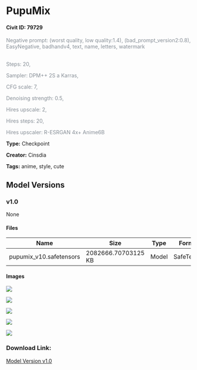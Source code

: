 # PupuMix

#### Civit ID: 79729

<p><span style="color:#868e96">Negative prompt: (worst quality, low quality:1.4), (bad_prompt_version2:0.8), EasyNegative, badhandv4, text, name, letters, watermark</span></p><p><span style="color:#868e96"><br />Steps: 20,</span></p><p><span style="color:#868e96">Sampler: DPM++ 2S a Karras,</span></p><p><span style="color:#868e96">CFG scale: 7,</span></p><p></p><p><span style="color:#868e96">Denoising strength: 0.5,</span></p><p><span style="color:#868e96">Hires upscale: 2,</span></p><p><span style="color:#868e96">Hires steps: 20,</span></p><p><span style="color:#868e96">Hires upscaler: R-ESRGAN 4x+ Anime6B</span></p><p></p>

**Type:** Checkpoint

**Creator:** Cinsdia

**Tags:** anime, style, cute

## Model Versions

### v1.0

None

#### Files

| Name | Size | Type | Format | Download Url | AutoV1 | AutoV2 | SHA256 | CRC32 | BLAKE3 |
| --- | --- | --- | --- | --- | --- | --- | --- | --- | --- |
| pupumix_v10.safetensors | 2082666.70703125 KB | Model | SafeTensor | https://civitai.com/api/download/models/84551 | B57EB026 | 9C46375CA1 | 9C46375CA17C1BCA3BBD921F7708AB818C5450CD8BFEF6D4C2919B83F0E6AEE0 | A2C89573 | 1FB0AD7199A36879DA3C69D8AA39CCBA68F6C3850FDD6F929F974746DADEC9FB |

#### Images

<p><img src="https://image.civitai.com/xG1nkqKTMzGDvpLrqFT7WA/d901b02b-bfaf-4b4e-b5f8-4c244b39cb6b/width=450/955311.jpeg" /></p>

<p><img src="https://image.civitai.com/xG1nkqKTMzGDvpLrqFT7WA/67084ea4-6120-4bdd-9e6e-b5b10fa8187b/width=450/955315.jpeg" /></p>

<p><img src="https://image.civitai.com/xG1nkqKTMzGDvpLrqFT7WA/b9732671-639e-44bd-abfb-0c7169bc87f1/width=450/955314.jpeg" /></p>

<p><img src="https://image.civitai.com/xG1nkqKTMzGDvpLrqFT7WA/40caea95-8719-407b-ac0d-7f63861b1f11/width=450/955316.jpeg" /></p>

<p><img src="https://image.civitai.com/xG1nkqKTMzGDvpLrqFT7WA/eb618a72-10cb-4b13-b59c-98c66e3baf0a/width=450/955313.jpeg" /></p>

### Download Link:

[Model Version v1.0](https://civitai.com/api/download/models/84551)

